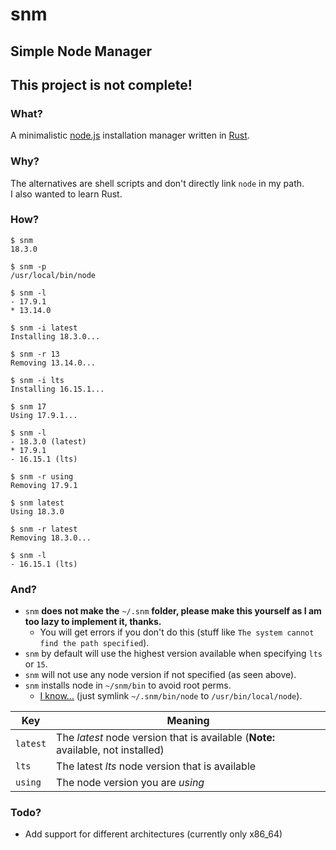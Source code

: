 # snm

## Simple Node Manager
## This project is not complete!

### What?

A minimalistic [node.js](https://nodejs.org/) installation manager written in [Rust](https://www.rust-lang.org/).

### Why?

The alternatives are shell scripts and don't directly link `node` in my path.  
I also wanted to learn Rust.

### How?

```
$ snm
18.3.0

$ snm -p
/usr/local/bin/node

$ snm -l
- 17.9.1
* 13.14.0

$ snm -i latest
Installing 18.3.0...

$ snm -r 13
Removing 13.14.0...

$ snm -i lts
Installing 16.15.1...

$ snm 17
Using 17.9.1...

$ snm -l
- 18.3.0 (latest)
* 17.9.1
- 16.15.1 (lts)

$ snm -r using
Removing 17.9.1

$ snm latest
Using 18.3.0

$ snm -r latest
Removing 18.3.0...

$ snm -l
- 16.15.1 (lts)
```

### And?

- `snm` **does not make the** `~/.snm` **folder, please make this yourself as I am too lazy to implement it, thanks.**
	- You will get errors if you don't do this (stuff like `The system cannot find the path specified`).
- `snm` by default will use the highest version available when specifying `lts` or `15`.
- `snm` will not use any node version if not specified (as seen above).
- `snm` installs node in `~/snm/bin` to avoid root perms.
	- [I know...](#why) (just symlink `~/.snm/bin/node` to `/usr/bin/local/node`).

| Key | Meaning |
| --- | --- |
| `latest` | The *latest* node version that is available (**Note:** available, not installed) |
| `lts` | The latest *lts* node version that is available |
| `using` | The node version you are *using* |


### Todo?

- Add support for different architectures (currently only x86_64)
